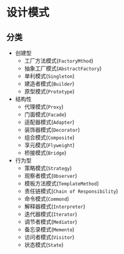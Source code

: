 # 设计模式
## 分类
  * 创建型
    * 工厂方法模式(`FactoryMthod`)
    * 抽象工厂模式(`AbstractFactory`)
    * 单利模式(`Singleton`)
    * 建造者模式(`Builder`)
    * 原型模式(`Prototype`)
  * 结构性
    * 代理模式(`Proxy`) 
    * 门面模式(`Facade`)
    * 适配器模式(`Adapter`)
    * 装饰器模式(`Decorator`)
    * 组合模式(`Composite`)
    * 享元模式(`Flyweight`)
    * 桥接模式(`Bridge`)
  * 行为型
    * 策略模式(`Strategy`)
    * 观察者模式(`Observer`)
    * 模板方法模式(`TemplateMethod`)
    * 责任链模式(`Chain of Responsibility`)
    * 命令模式(`Commond`)
    * 解释器模式(`Interpreter`)
    * 迭代器模式(`Iterator`)
    * 调节者模式(`Mediator`)
    * 备忘录模式(`Memento`)
    * 访问者模式(`Visitor`)
    * 状态模式(`State`)